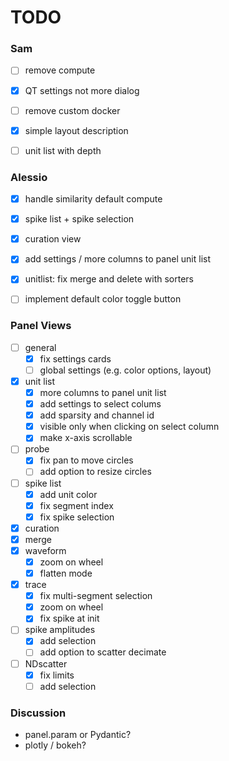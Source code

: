 # TODO

### Sam
- [ ] remove compute
- [x] QT settings not more dialog
- [ ] remove custom docker
- [x] simple layout description
- [ ] unit list with depth


### Alessio
- [x] handle similarity default compute
- [x] spike list + spike selection
- [x] curation view
- [x] add settings / more columns to panel unit list
- [x] unitlist: fix merge and delete with sorters
- [ ] implement default color toggle button




### Panel Views
- [ ] general
  - [x] fix settings cards
  - [ ] global settings (e.g. color options, layout)
- [x] unit list
    - [x] more columns to panel unit list
    - [x] add settings to select colums
    - [x] add sparsity and channel id
    - [x] visible only when clicking on select column
    - [x] make x-axis scrollable
- [ ] probe
  - [x] fix pan to move circles
  - [ ] add option to resize circles
- [ ] spike list
  - [x] add unit color 
  - [x] fix segment index
  - [x] fix spike selection
- [x] curation
- [x] merge
- [x] waveform
  - [x] zoom on wheel 
  - [x] flatten mode
- [x] trace
  - [x] fix multi-segment selection 
  - [x] zoom on wheel 
  - [x] fix spike at init
- [ ] spike amplitudes
  - [x] add selection
  - [ ] add option to scatter decimate
- [ ] NDscatter
  - [x] fix limits
  - [ ] add selection

### Discussion
* panel.param or Pydantic?
* plotly / bokeh?

